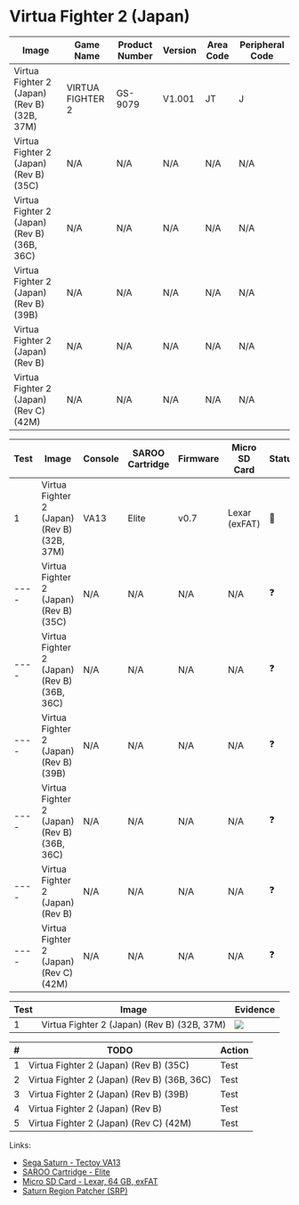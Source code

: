 # Virtua Fighter 2 (Japan)

| Image                                       | Game Name        | Product Number | Version | Area Code | Peripheral Code |
| ------------------------------------------- | ---------------- | -------------- | ------- | --------- | --------------- |
| Virtua Fighter 2 (Japan) (Rev B) (32B, 37M) | VIRTUA FIGHTER 2 | GS-9079        | V1.001  | JT        | J               |
| Virtua Fighter 2 (Japan) (Rev B) (35C)      | N/A              | N/A            | N/A     | N/A       | N/A             |
| Virtua Fighter 2 (Japan) (Rev B) (36B, 36C) | N/A              | N/A            | N/A     | N/A       | N/A             |
| Virtua Fighter 2 (Japan) (Rev B) (39B)      | N/A              | N/A            | N/A     | N/A       | N/A             |
| Virtua Fighter 2 (Japan) (Rev B)            | N/A              | N/A            | N/A     | N/A       | N/A             |
| Virtua Fighter 2 (Japan) (Rev C) (42M)      | N/A              | N/A            | N/A     | N/A       | N/A             |

| Test | Image                                       | Console | SAROO Cartridge | Firmware | Micro SD Card | Status     | Time Played |
| ---- | ------------------------------------------- | ------- | --------------- | -------- | ------------- | ---------- | ----------- |
| 1    | Virtua Fighter 2 (Japan) (Rev B) (32B, 37M) | VA13    | Elite           | v0.7     | Lexar (exFAT) | :100:      | 29 minutes  |
| ---- | Virtua Fighter 2 (Japan) (Rev B) (35C)      | N/A     | N/A             | N/A      | N/A           | :question: | N/A         |
| ---- | Virtua Fighter 2 (Japan) (Rev B) (36B, 36C) | N/A     | N/A             | N/A      | N/A           | :question: | N/A         |
| ---- | Virtua Fighter 2 (Japan) (Rev B) (39B)      | N/A     | N/A             | N/A      | N/A           | :question: | N/A         |
| ---- | Virtua Fighter 2 (Japan) (Rev B) (36B, 36C) | N/A     | N/A             | N/A      | N/A           | :question: | N/A         |
| ---- | Virtua Fighter 2 (Japan) (Rev B)            | N/A     | N/A             | N/A      | N/A           | :question: | N/A         |
| ---- | Virtua Fighter 2 (Japan) (Rev C) (42M)      | N/A     | N/A             | N/A      | N/A           | :question: | N/A         |

| Test | Image                                       | Evidence                                                                                         |
| ---- | ------------------------------------------- | ------------------------------------------------------------------------------------------------ |
| 1    | Virtua Fighter 2 (Japan) (Rev B) (32B, 37M) | [![](https://img.youtube.com/vi/XbYqO0_o9Jk/0.jpg)](https://www.youtube.com/watch?v=XbYqO0_o9Jk) |

| #   | TODO                                        | Action |
| --- | ------------------------------------------- | ------ |
| 1   | Virtua Fighter 2 (Japan) (Rev B) (35C)      | Test   |
| 2   | Virtua Fighter 2 (Japan) (Rev B) (36B, 36C) | Test   |
| 3   | Virtua Fighter 2 (Japan) (Rev B) (39B)      | Test   |
| 4   | Virtua Fighter 2 (Japan) (Rev B)            | Test   |
| 5   | Virtua Fighter 2 (Japan) (Rev C) (42M)      | Test   |

Links:

- [Sega Saturn - Tectoy VA13](../../../Info/Consoles/VA13/README.md)
- [SAROO Cartridge - Elite](../../../../Info/Cartridges/GuangzhouSanStarOnlineShop/1.6/README.md)
- [Micro SD Card - Lexar, 64 GB, exFAT](../../../../Info/SdCards/Lexar/64GB/exfat/README.md)
- [Saturn Region Patcher (SRP)](https://segaxtreme.net/resources/saturn-region-patcher.81/download)
